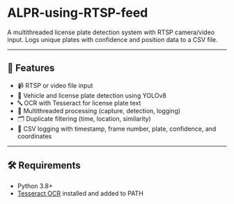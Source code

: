 # ALPR-using-RTSP-feed
A multithreaded license plate detection system with RTSP camera/video input. Logs unique plates with confidence and position data to a CSV file.

---

## 📌 Features

- 📹 RTSP or video file input
- 🧠 Vehicle and license plate detection using YOLOv8
- 🔤 OCR with Tesseract for license plate text
- 🧵 Multithreaded processing (capture, detection, logging)
- 🗂 Duplicate filtering (time, location, similarity)
- 📄 CSV logging with timestamp, frame number, plate, confidence, and coordinates

---

## 🛠️ Requirements

- Python 3.8+
- [Tesseract OCR](https://github.com/tesseract-ocr/tesseract) installed and added to PATH

